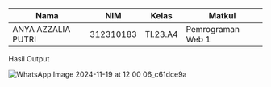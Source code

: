 | Nama               | NIM        | Kelas   | Matkul            |
|--------------------|------------|---------|-------------------|
| ANYA AZZALIA PUTRI | 312310183  | TI.23.A4| Pemrograman Web 1 |

Hasil Output

![WhatsApp Image 2024-11-19 at 12 00 06_c61dce9a](https://github.com/user-attachments/assets/d79c6dc1-3334-4903-8471-ff2d93f5207f)

